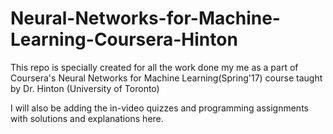 # Neural-Networks-for-Machine-Learning-Coursera-Hinton
This repo is specially created for all the work done my me as a part of Coursera's Neural Networks for Machine Learning(Spring'17) course taught by Dr. Hinton (University of Toronto)

I will also be adding the in-video quizzes and programming assignments with solutions and explanations here.
